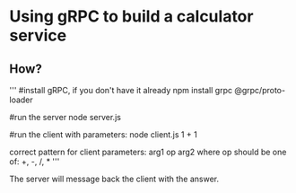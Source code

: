 # Using gRPC to build a calculator service

## How?
'''
#install gRPC, if you don't have it already
npm install grpc @grpc/proto-loader

#run the server
node server.js

#run the client with parameters:
node client.js 1 + 1

correct pattern for client parameters: arg1 op arg2
where op should be one of: +, -, /, *
'''

The server will message back the client with the answer.